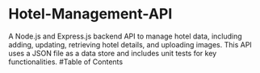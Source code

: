 # Hotel-Management-API
A Node.js and Express.js backend API to manage hotel data, including adding, updating, retrieving hotel details, and uploading images. This API uses a JSON file as a data store and includes unit tests for key functionalities.
#Table of Contents
